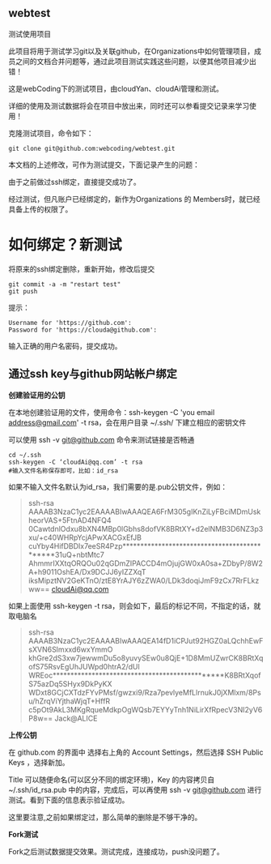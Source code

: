 ## webtest ##

测试使用项目

此项目将用于测试学习git以及关联github，在Organizations中如何管理项目，成员之间的文档合并问题等，通过此项目测试实践这些问题，以便其他项目减少出错！

这是webCoding下的测试项目，由cloudYan、cloudAi管理和测试。

详细的使用及测试数据将会在项目中放出来，同时还可以参看提交记录来学习使用！

克隆测试项目，命令如下：

    git clone git@github.com:webcoding/webtest.git

本文档的上述修改，可作为测试提交，下面记录产生的问题：

由于之前做过ssh绑定，直接提交成功了。

经过测试，但凡账户已经绑定的，新作为Organizations 的 Members时，就已经具备上传的权限了。

# 如何绑定？新测试 #

将原来的ssh绑定删除，重新开始，修改后提交

    git commit -a -m "restart test"
    git push

提示：

    Username for 'https://github.com':
	Password for 'https://clouda@github.com':

输入正确的用户名密码，提交成功。

## 通过ssh key与github网站帐户绑定 ##

**创建验证用的公钥**

在本地创建验证用的文件，使用命令：ssh-keygen -C 'you email address@gmail.com' -t rsa，会在用户目录 ~/.ssh/ 下建立相应的密钥文件

可以使用 ssh -v git@github.com 命令来测试链接是否畅通

    cd ~/.ssh
    ssh-keygen -C ‘cloudAi@qq.com’ -t rsa
    #输入文件名称保存即可，比如：id_rsa

如果不输入文件名默认为id_rsa，我们需要的是.pub公钥文件，例如：

> ssh-rsa AAAAB3NzaC1yc2EAAAABIwAAAQEA6FrM305gIKnZiLyFBciMDmUskheorVAS+5FtnAD4NFQ4
> 0CawtdnlOdxu8bXN4MBp0lGbhs8dofVK8BRtXY+d2elNMB3D6NZ3p3xu/+c40WHRpYcjAPwXACGxEfJB
> cuYby4HifDBDIx7eeSR4Pzp*********************************************31uQ+nbtMtc7
> AhmmrIXXtqORQOu02qGDmZIPACCD4mOjujGW0xA0sa+ZDbyP/8W2A+h9011OshEA/Dx9DCJJ6yIZZXqT
> iksMipztNV2GeKTnO/ztE8YrAJY6zZWA0/LDk3doqiJmF9zCx7RrFLkzww== cloudAi@qq.com

如果上面使用 ssh-keygen -t rsa，则会如下，最后的标记不同，不指定的话，就取电脑名

> ssh-rsa AAAAB3NzaC1yc2EAAAABIwAAAQEA14fD1iCPJut92HGZ0aLQchhEwFsXVN6SImxxd6wxYmmO
> khGre2dS3xw7jewwmDu5o8yuvySEw0u8QjE+1D8MmUZwrCK8BRtXqofS75RsvEgUhJUWpd0htrA2/dUl
> WREoc***********************************************K8BRtXqofS75azDq5SHyx9DkPyKX
> WDxt8GCjCXTdzFYvPMsf/gwzxi9/Rza7pevlyeMfLlrnukJ0jXMlxm/8Psu/hZrqViYjthaWjqT+HffR
> c5pOt9AkL3MKgRqueMdkpOgWQsb7EYYyTnh1NiLirXfRpecV3NI2yV6P8w== Jack@ALICE

**上传公钥**

在 github.com 的界面中 选择右上角的 Account Settings，然后选择 SSH Public Keys ，选择新加。

Title 可以随便命名(可以区分不同的绑定环境)，Key 的内容拷贝自 ~/.ssh/id_rsa.pub 中的内容，完成后，可以再使用 ssh -v git@github.com 进行测试。看到下面的信息表示验证成功。


这里要注意,之前如果绑定过，那么简单的删除是不够干净的。

**Fork测试**

Fork之后测试数据提交效果。测试完成，连接成功，push没问题了。





